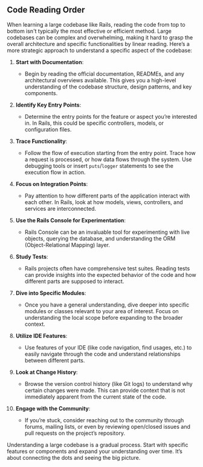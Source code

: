 ## Code Reading Order

When learning a large codebase like Rails, reading the code from top to bottom isn't typically the most effective or efficient method. Large codebases can be complex and overwhelming, making it hard to grasp the overall architecture and specific functionalities by linear reading. Here’s a more strategic approach to understand a specific aspect of the codebase:

1. **Start with Documentation**:
   - Begin by reading the official documentation, READMEs, and any architectural overviews available. This gives you a high-level understanding of the codebase structure, design patterns, and key components.

2. **Identify Key Entry Points**:
   - Determine the entry points for the feature or aspect you’re interested in. In Rails, this could be specific controllers, models, or configuration files.

3. **Trace Functionality**:
   - Follow the flow of execution starting from the entry point. Trace how a request is processed, or how data flows through the system. Use debugging tools or insert `puts`/`logger` statements to see the execution flow in action.

4. **Focus on Integration Points**:
   - Pay attention to how different parts of the application interact with each other. In Rails, look at how models, views, controllers, and services are interconnected.

5. **Use the Rails Console for Experimentation**:
   - Rails Console can be an invaluable tool for experimenting with live objects, querying the database, and understanding the ORM (Object-Relational Mapping) layer.

6. **Study Tests**:
   - Rails projects often have comprehensive test suites. Reading tests can provide insights into the expected behavior of the code and how different parts are supposed to interact.

7. **Dive into Specific Modules**:
   - Once you have a general understanding, dive deeper into specific modules or classes relevant to your area of interest. Focus on understanding the local scope before expanding to the broader context.

8. **Utilize IDE Features**:
   - Use features of your IDE (like code navigation, find usages, etc.) to easily navigate through the code and understand relationships between different parts.

9. **Look at Change History**:
   - Browse the version control history (like Git logs) to understand why certain changes were made. This can provide context that is not immediately apparent from the current state of the code.

10. **Engage with the Community**:
    - If you’re stuck, consider reaching out to the community through forums, mailing lists, or even by reviewing open/closed issues and pull requests on the project’s repository.

Understanding a large codebase is a gradual process. Start with specific features or components and expand your understanding over time. It’s about connecting the dots and seeing the big picture.

